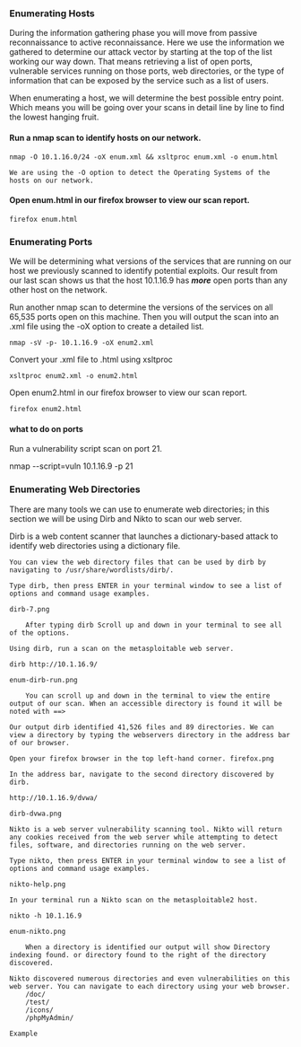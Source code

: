 ### Enumerating Hosts

During the information gathering phase you will move from passive reconnaissance to active reconnaissance. Here we use the information we gathered to determine our attack vector by starting at the top of the list working our way down. That means retrieving a list of open ports, vulnerable services running on those ports, web directories, or the type of information that can be exposed by the service such as a list of users.

When enumerating a host, we will determine the best possible entry point. Which means you will be going over your scans in detail line by line to find the lowest hanging fruit. 

#### Run a nmap scan to identify hosts on our network.

`nmap -O 10.1.16.0/24 -oX enum.xml && xsltproc enum.xml -o enum.html`

    We are using the -O option to detect the Operating Systems of the hosts on our network.

#### Open enum.html in our firefox browser to view our scan report.

`firefox enum.html`

### Enumerating Ports

We will be determining what versions of the services that are running on our host we previously scanned to identify potential exploits. Our result from our last scan shows us that the host 10.1.16.9 has **_more_** open ports than any other host on the network.

Run another nmap scan to determine the versions of the services on all 65,535 ports open on this machine. Then you will output the scan into an .xml file using the -oX option to create a detailed list.

`nmap -sV -p- 10.1.16.9 -oX enum2.xml`

Convert your .xml file to .html using xsltproc

`xsltproc enum2.xml -o enum2.html`

Open enum2.html in our firefox browser to view our scan report.

`firefox enum2.html`

#### what to do on ports

Run a vulnerability script scan on port 21.

nmap --script=vuln 10.1.16.9 -p 21

### Enumerating Web Directories


There are many tools we can use to enumerate web directories; in this section we will be using Dirb and Nikto to scan our web server.

Dirb is a web content scanner that launches a dictionary-based attack to identify web directories using a dictionary file.

    You can view the web directory files that can be used by dirb by navigating to /usr/share/wordlists/dirb/.

    Type dirb, then press ENTER in your terminal window to see a list of options and command usage examples.

    dirb-7.png

        After typing dirb Scroll up and down in your terminal to see all of the options.

    Using dirb, run a scan on the metasploitable web server.

    dirb http://10.1.16.9/

    enum-dirb-run.png

        You can scroll up and down in the terminal to view the entire output of our scan. When an accessible directory is found it will be noted with ==>

    Our output dirb identified 41,526 files and 89 directories. We can view a directory by typing the webservers directory in the address bar of our browser.

    Open your firefox browser in the top left-hand corner. firefox.png

    In the address bar, navigate to the second directory discovered by dirb.

    http://10.1.16.9/dvwa/

    dirb-dvwa.png

    Nikto is a web server vulnerability scanning tool. Nikto will return any cookies received from the web server while attempting to detect files, software, and directories running on the web server.

    Type nikto, then press ENTER in your terminal window to see a list of options and command usage examples.

    nikto-help.png

    In your terminal run a Nikto scan on the metasploitable2 host.

    nikto -h 10.1.16.9

    enum-nikto.png

        When a directory is identified our output will show Directory indexing found. or directory found to the right of the directory discovered.

    Nikto discovered numerous directories and even vulnerabilities on this web server. You can navigate to each directory using your web browser.
        /doc/
        /test/
        /icons/
        /phpMyAdmin/

    Example